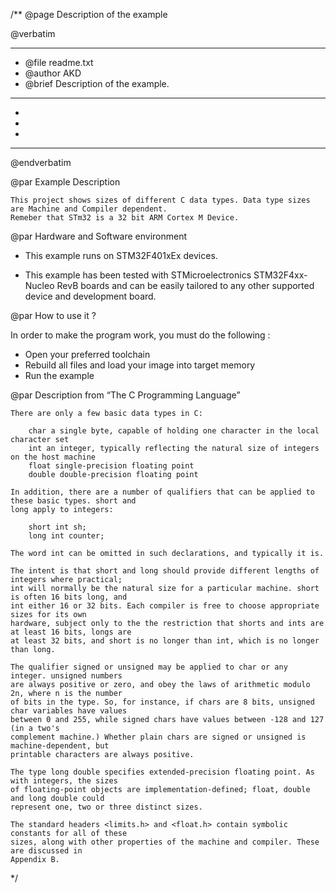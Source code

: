 /**
  @page Description of the example
  
  @verbatim
  ******************************************************************************
  * @file    readme.txt 
  * @author  AKD
  * @brief   Description of the example.
  ******************************************************************************
  *
  *
  *
  ******************************************************************************
  @endverbatim

@par Example Description

	This project shows sizes of different C data types. Data type sizes are Machine and Compiler dependent.
	Remeber that STm32 is a 32 bit ARM Cortex M Device.

@par Hardware and Software environment  

  - This example runs on STM32F401xEx devices.
    
  - This example has been tested with STMicroelectronics STM32F4xx-Nucleo RevB 
    boards and can be easily tailored to any other supported device 
    and development board.

@par How to use it ? 

In order to make the program work, you must do the following :
 - Open your preferred toolchain 
 - Rebuild all files and load your image into target memory
 - Run the example

@par Description from “The C Programming Language” 

	There are only a few basic data types in C:
	
		char a single byte, capable of holding one character in the local character set
		int an integer, typically reflecting the natural size of integers on the host machine
		float single-precision floating point
		double double-precision floating point
	
	In addition, there are a number of qualifiers that can be applied to these basic types. short and
	long apply to integers:
	
		short int sh;
		long int counter;
	
	The word int can be omitted in such declarations, and typically it is.

	The intent is that short and long should provide different lengths of integers where practical;
	int will normally be the natural size for a particular machine. short is often 16 bits long, and
	int either 16 or 32 bits. Each compiler is free to choose appropriate sizes for its own
	hardware, subject only to the the restriction that shorts and ints are at least 16 bits, longs are
	at least 32 bits, and short is no longer than int, which is no longer than long.
	
	The qualifier signed or unsigned may be applied to char or any integer. unsigned numbers
	are always positive or zero, and obey the laws of arithmetic modulo 2n, where n is the number
	of bits in the type. So, for instance, if chars are 8 bits, unsigned char variables have values
	between 0 and 255, while signed chars have values between -128 and 127 (in a two's
	complement machine.) Whether plain chars are signed or unsigned is machine-dependent, but
	printable characters are always positive.
	
	The type long double specifies extended-precision floating point. As with integers, the sizes
	of floating-point objects are implementation-defined; float, double and long double could
	represent one, two or three distinct sizes.
	
	The standard headers <limits.h> and <float.h> contain symbolic constants for all of these
	sizes, along with other properties of the machine and compiler. These are discussed in
	Appendix B.

 */
